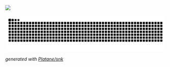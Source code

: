 ![](https://komarev.com/ghpvc/?username=ErgoFriend)

![github contribution grid snake animation](https://raw.githubusercontent.com/ErgoFriend/ErgoFriend/output/github-contribution-grid-snake.svg)

_generated with [Platane/snk](https://github.com/Platane/snk)_

<!---
```make  
CPU: i5-10400F
GPU: GTX2060
DRAM: Kingston DDR4-3200 8GBx4
Motherboard: ASRock Z490 Steel Legend
PC Case: NZXT CA-H710I-W1 H710i
Power: NZXT NP-C650M-JP C-650
Mouse: Razer Viper Ultimate
Mouse Pad: Razer Gigantus V2
Keyboard: Razer Huntsman Mini Mercury White - Linear Optical Switch US-layout
Keyboard: Razer Ornata Chroma En
Headphones: Sony XBA-A2, Corsair VIRTUOSO RGB WIRELESS SE, final E500
Microphone: marantz Pod Pack 1
Flight Stick: X56 HOTAS
```
--->
